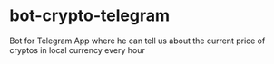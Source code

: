 # bot-crypto-telegram
Bot for Telegram App where he can tell us about the current price of cryptos in local currency every hour
